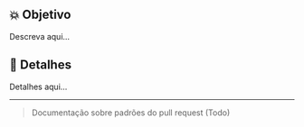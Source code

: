 ## :boom: Objetivo

Descreva aqui...

## :sparkling_heart: Detalhes

Detalhes aqui...

--------

> Documentação sobre padrões do pull request (Todo)